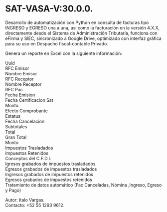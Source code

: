 # SAT-VASA-V:30.0.0.    

Desarrollo de automatización con Python en consulta de facturas tipo INGRESO y EGRESO una a una, así como la facturación en la versión 4.X.X, directamente desde el Sistema de Administración Tributaría, funciona con eFirma y SIEC, sincronizado a Google Drive,  optimizado con interfaz gráfica para su uso  en Despacho fiscal-contable Privado.  

Genera un reporte en Excel con la siguiente información:  

Uuid  
RFC Emisor  
Nombre Emisor  
RFC Receptor  
Nombre Receptor  
RFC Pac  
Fecha Emision  
Fecha Certificacion Sat  
Monto  
Efecto Comprobante  
Estatus  
Fecha Cancelacion  
Subtotales  
Total  
Gran Total  
Monto  
Impuestos Trasladados  
Impuestos Retenidos  
Conceptos del C.F.D.I.  
Igresos grabados de impuestos trasladados  
Egresos grabados de impuestos trasladados  
Ingresos grabados de impuestos retenidos  
Egresos grabados de impuestos retenidos  
Tratamiento de datos automático (Fac Canceladas, Nómina ,Ingreso, Egreso y Pago)  





Autor: Italo Vargas.  
Contacto: +52 55 1293 9612.  

